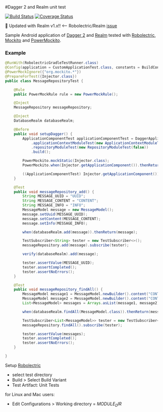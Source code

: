 #Dagger 2 and Realm unit test

[![Build Status](https://travis-ci.org/niqdev/dagger-realm-test.svg?branch=master)](https://travis-ci.org/niqdev/dagger-realm-test)
[![Coverage Status](https://coveralls.io/repos/github/niqdev/dagger-realm-test/badge.svg?branch=master)](https://coveralls.io/github/niqdev/dagger-realm-test?branch=master)

:tada: Updated with Realm v1.x!! <-- Robolectric/Realm [issue](https://github.com/robolectric/robolectric/issues/1389)

Sample Android application of [Dagger 2](http://google.github.io/dagger/) and [Realm](https://realm.io/docs/java/latest/) tested with [Robolectric](http://robolectric.org/), [Mockito](http://mockito.org/) and [PowerMockito](https://github.com/jayway/powermock).

### Example
```java
@RunWith(RobolectricGradleTestRunner.class)
@Config(application = CustomApplicationTest.class, constants = BuildConfig.class, sdk = 21)
@PowerMockIgnore({"org.mockito.*"})
@PrepareForTest({Injector.class})
public class MessageRepositoryTest {

    @Rule
    public PowerMockRule rule = new PowerMockRule();

    @Inject
    MessageRepository messageRepository;

    @Inject
    DatabaseRealm databaseRealm;

    @Before
    public void setupDagger() {
        ApplicationComponentTest applicationComponentTest = DaggerApplicationComponentTest.builder()
            .applicationContextModuleTest(new ApplicationContextModuleTest())
            .repositoryModuleTest(new RepositoryModuleTest(false))
            .build();

        PowerMockito.mockStatic(Injector.class);
        PowerMockito.when(Injector.getApplicationComponent()).thenReturn(applicationComponentTest);

        ((ApplicationComponentTest) Injector.getApplicationComponent()).inject(this);
    }

    @Test
    public void messageRepository_add() {
        String MESSAGE_UUID = "UUID";
        String MESSAGE_CONTENT = "CONTENT";
        String MESSAGE_INFO = "INFO";
        MessageModel message = new MessageModel();
        message.setUuid(MESSAGE_UUID);
        message.setContent(MESSAGE_CONTENT);
        message.setInfo(MESSAGE_INFO);

        when(databaseRealm.add(message)).thenReturn(message);

        TestSubscriber<String> tester = new TestSubscriber<>();
        messageRepository.add(message).subscribe(tester);

        verify(databaseRealm).add(message);

        tester.assertValue(MESSAGE_UUID);
        tester.assertCompleted();
        tester.assertNoErrors();
    }

    @Test
    public void messageRepository_findAll() {
        MessageModel message1 = MessageModel.newBuilder().content("CONTENT1").build();
        MessageModel message2 = MessageModel.newBuilder().content("CONTENT2").build();
        List<MessageModel> messages = Arrays.asList(message1, message2);

        when(databaseRealm.findAll(MessageModel.class)).thenReturn(messages);

        TestSubscriber<List<MessageModel>> tester = new TestSubscriber<>();
        messageRepository.findAll().subscribe(tester);

        tester.assertValue(messages);
        tester.assertCompleted();
        tester.assertNoErrors();
    }

}
```

Setup [Robolectric](http://robolectric.org/getting-started/)

- select test directory
- Build > Select Build Variant
- Test Artifact: Unit Tests

for Linux and Mac users:

- Edit Configurations > Working directory = $MODULE_DIR$

<!--
Links/issues

- http://stackoverflow.com/questions/27036933/how-to-set-up-dagger-dependency-injection-from-scratch-in-android-project
- https://stackoverflow.com/questions/26939340/how-do-you-override-a-module-dependency-in-a-unit-test-with-dagger-2-0/29996385#29996385
- https://github.com/robolectric/robolectric/issues/1389
- https://github.com/google/dagger/issues/186#issuecomment-163309550
- https://github.com/google/dagger/issues/110
- https://stackoverflow.com/questions/29969913/creating-test-dependencies-when-using-dagger2
- http://stackoverflow.com/questions/29989245/android-unit-tests-with-dagger-2
- https://stackoverflow.com/questions/26939340/how-do-you-override-a-module-dependency-in-a-unit-test-with-dagger-2-0?lq=1
- https://github.com/realm/realm-java/blob/master/examples/unitTestExample/src/test/java/io/realm/examples/unittesting/ExampleRealmTest.java
- https://github.com/realm/realm-java/blob/master/examples/unitTestExample/src/test/java/io/realm/examples/unittesting/ExampleActivityTest.java
- https://github.com/robolectric/robolectric/issues/1389
- https://github.com/realm/realm-java/issues/904
- http://blog.sqisland.com/2015/12/mock-application-in-espresso.html
- https://artemzin.com/blog/how-to-mock-dependencies-in-unit-integration-and-functional-tests-dagger-robolectric-instrumentation/

-->
